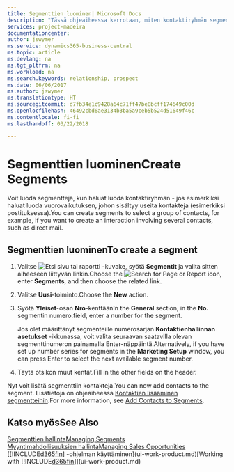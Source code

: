```yaml
---
title: Segmenttien luominen| Microsoft Docs
description: "Tässä ohjeaiheessa kerrotaan, miten kontaktiryhmän segmentti luodaan Business Central -sovelluksessa, jotta esimerkiksi suoramainonta voidaan kohdistaa useille kontakteille."
services: project-madeira
documentationcenter: 
author: jswymer
ms.service: dynamics365-business-central
ms.topic: article
ms.devlang: na
ms.tgt_pltfrm: na
ms.workload: na
ms.search.keywords: relationship, prospect
ms.date: 06/06/2017
ms.author: jswymer
ms.translationtype: HT
ms.sourcegitcommit: d7fb34e1c9428a64c71ff47be8bcff174649c00d
ms.openlocfilehash: 46492cbd6ae3134b3ba5a9ceb5b524d51649f46c
ms.contentlocale: fi-fi
ms.lasthandoff: 03/22/2018

---
```

# <a name="create-segments"></a><span data-ttu-id="ba3d5-103">Segmenttien luominen</span><span class="sxs-lookup"><span data-stu-id="ba3d5-103">Create Segments</span></span>
<span data-ttu-id="ba3d5-104">Voit luoda segmenttejä, kun haluat luoda kontaktiryhmän - jos esimerkiksi haluat luoda vuorovaikutuksen, johon sisältyy useita kontakteja (esimerkiksi postituksessa).</span><span class="sxs-lookup"><span data-stu-id="ba3d5-104">You can create segments to select a group of contacts, for example, if you want to create an interaction involving several contacts, such as direct mail.</span></span>

## <a name="to-create-a-segment"></a><span data-ttu-id="ba3d5-105">Segmenttien luominen</span><span class="sxs-lookup"><span data-stu-id="ba3d5-105">To create a segment</span></span>
1. <span data-ttu-id="ba3d5-106">Valitse ![Etsi sivu tai raportti](media/ui-search/search_small.png "Etsi sivu tai raportti -kuvake") -kuvake, syötä **Segmentit** ja valita sitten aiheeseen liittyvän linkin.</span><span class="sxs-lookup"><span data-stu-id="ba3d5-106">Choose the ![Search for Page or Report](media/ui-search/search_small.png "Search for Page or Report icon") icon, enter **Segments**, and then choose the related link.</span></span>
2. <span data-ttu-id="ba3d5-107">Valitse **Uusi**-toiminto.</span><span class="sxs-lookup"><span data-stu-id="ba3d5-107">Choose the **New** action.</span></span>
3. <span data-ttu-id="ba3d5-108">Syötä **Yleiset**-osan **Nro**-kenttään</span><span class="sxs-lookup"><span data-stu-id="ba3d5-108">In the **General** section, in the **No.**</span></span> <span data-ttu-id="ba3d5-109">segmentin numero.</span><span class="sxs-lookup"><span data-stu-id="ba3d5-109">field, enter a number for the segment.</span></span>

    <span data-ttu-id="ba3d5-110">Jos olet määrittänyt segmenteille numerosarjan **Kontaktienhallinnan asetukset** -ikkunassa, voit valita seuraavan saatavilla olevan segmenttinumeron painamalla Enter-näppäintä.</span><span class="sxs-lookup"><span data-stu-id="ba3d5-110">Alternatively, if you have set up number series for segments in the **Marketing Setup** window, you can press Enter to select the next available segment number.</span></span>
4. <span data-ttu-id="ba3d5-111">Täytä otsikon muut kentät.</span><span class="sxs-lookup"><span data-stu-id="ba3d5-111">Fill in the other fields on the header.</span></span>

<span data-ttu-id="ba3d5-112">Nyt voit lisätä segmenttiin kontakteja.</span><span class="sxs-lookup"><span data-stu-id="ba3d5-112">You can now add contacts to the segment.</span></span> <span data-ttu-id="ba3d5-113">Lisätietoja on ohjeaiheessa [Kontaktien lisääminen segmentteihin](marketing-add-contact-segment.md).</span><span class="sxs-lookup"><span data-stu-id="ba3d5-113">For more information, see [Add Contacts to Segments](marketing-add-contact-segment.md).</span></span>

## <a name="see-also"></a><span data-ttu-id="ba3d5-114">Katso myös</span><span class="sxs-lookup"><span data-stu-id="ba3d5-114">See Also</span></span>
[<span data-ttu-id="ba3d5-115">Segmenttien hallinta</span><span class="sxs-lookup"><span data-stu-id="ba3d5-115">Managing Segments</span></span>](marketing-segments.md)  
[<span data-ttu-id="ba3d5-116">Myyntimahdollisuuksien hallinta</span><span class="sxs-lookup"><span data-stu-id="ba3d5-116">Managing Sales Opportunities</span></span>](marketing-manage-sales-opportunities.md)  
<span data-ttu-id="ba3d5-117">[[!INCLUDE[d365fin](includes/d365fin_md.md)] -ohjelman käyttäminen](ui-work-product.md)</span><span class="sxs-lookup"><span data-stu-id="ba3d5-117">[Working with [!INCLUDE[d365fin](includes/d365fin_md.md)]](ui-work-product.md)</span></span>  

